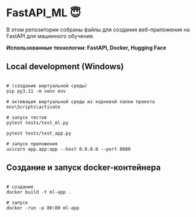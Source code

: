 # FastAPI_ML 😇

В этом репозитории собраны файлы для создания веб-приложения на FastAPI для машинного обучения.

**Использованные технологии: FastAPI, Docker, Hugging Face**

## Local development (Windows)

```

# (создание виртуальной среды)
pip py3.11 -m venv env

# активация виртуальной среды из корневой папки проекта
env\Scripts\activate

# запуск тестов
pytest tests/test_ml.py

pytest tests/test_app.py

# запуск приложения
uvicorn app.app:app --host 0.0.0.0 --port 8080

```

## Создание и запуск docker-контейнера

```

# создание
docker build -t ml-app .

# запуск
docker -run -p 80:80 ml-app

```